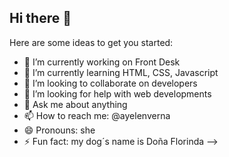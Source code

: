 ## Hi there 👋
Here are some ideas to get you started:

- 🔭 I’m currently working on Front Desk
- 🌱 I’m currently learning HTML, CSS, Javascript
- 👯 I’m looking to collaborate on developers
- 🤔 I’m looking for help with web developments
- 💬 Ask me about anything
- 📫 How to reach me: @ayelenverna
- 😄 Pronouns: she
- ⚡ Fun fact: my dog´s name is Doña Florinda
-->
